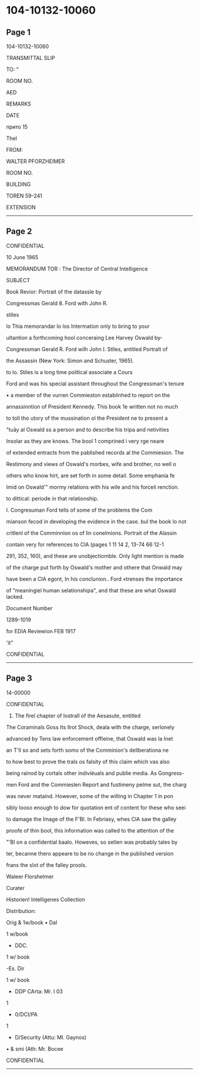 # 104-10132-10060

## Page 1

104-10132-10060

TRANSMITTAL SLIP

TO: "

ROOM NO.

AED

REMARKS

DATE

прито 15

Thel

FROM:

WALTER PFORZHEIMER

ROOM NO.

BUILDING

TOREN 59-241

EXTENSION

---

## Page 2

CONFIDENTIAL

10 June 1965

MEMORANDUM TOR : The Director of Central Intelligence

SUBJECT

Book Revior: Portrait of the datassle by

Congressmas Gerald 8. Ford with John R.

stiles

lo Thia memorandar lo los Intermation only to bring to your

ultantion a forthcoming hool conceraing Lee Harvey Oswald by-

Congressman Gerald R. Ford wilh John I. Stlles, antitled Portralt of

the Assassin (New York: Simon and Schuster, 1965).

to lo. Stiles is a long time political associate a Cours

Ford and was his special assistant throughout the Congressman's tenure

• a member of the vurren Commieston establinhed to report on the

annassinntion of President Kennedy. This book 1e written not no much

to toll tho utory of the mussination ol the President ne to present a

"tuãy al Oswald ss a person and to describe his tripa and netivities

Insolar as they are knows. The bool 1 comprined i very rge neare

of extended entracts from the pablished records al the Commiesion. The

Restimony and views of Oswald's morbes, wife and brother, no well o

others who know hirt, are set forth in some detail. Some emphania fe

Imid on Oswald'" mormy relations with his wile and his forceil renction.

to dittical: periode in that relationship.

I. Congresuman Ford tells of some of the problems the Com

mianson fecod in developing the evidence in the case. bul the book lo not

critlenl of the Comminnion os of lin conelmions. Portrait of the Alassin

contain very for references to ClA (pages 1 11 14 2, 13-74 66 12-1

291, 352, 160), and these are unobjectiomble. Only light mention is made

of the charge put forth by Oswald's mother and othere that Onwald may

have been a CIA egont, In his conclunion.. Ford «trenses the importance

of "meaningiel human selationshipa", and that these are what Oswald lacked.

Document Number

1289-1019

for EDIA Reviewion FEB 1917

'it"

CONFIDENTIAL

---

## Page 3

14-00000

CONFIDENTIAL

1. The firel chapter of lostrall of the Aesasute, entitled

The Coraminals Goss Its Ilrot Shock, deala with the charge, serlonely

advanced by Tens law enforcement offleine, that Oswald was la Inet

an T'll so and sets forth somo of the Comminion's dellberationa ne

to how best to prove the trals os falsity of this claim which vas also

being rainod by cortals other indiviéuals and publie media. As Gongress-

men Ford and the Commieslen Report and fustimeny pelme sut, the charg

was never mataind. However, some of the wilting in Chapter 1 in pon

sibly looso enough to dow for quotation ent of content for these who seei

to damage the Image of the F'Bl. In Febriasy, whes ClA saw the galley

proofe of thin bool, this information was called to the attention of the

"'BI on a confidential baalo. Howeves, so setlen was probably tales by

ter, becanne thero appeare to be no change in the published version

frans the sIxt of the falley prools.

Waleer Florshelmer

Curater

Historien! Intelligenes Collection

Distribution:

Orig & 1w/book • Dal

1 w/book

- DDC.

1 w/ book

-Es. Dir

1 w/ book

- DDP CArta: Mr. I 03

1

- 0/DCI/PA

1

- D/Security (Attu: MI. Gaynos)

• & smi (Ath: Mr. Bocee

CONFIDENTIAL

---

